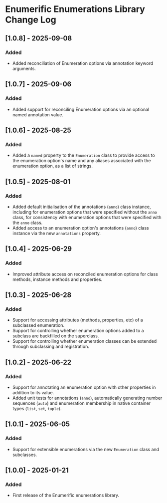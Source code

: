 # Enumerific Enumerations Library Change Log

## [1.0.8] - 2025-09-08
### Added
- Added reconciliation of Enumeration options via annotation keyword arguments.

## [1.0.7] - 2025-09-06
### Added
- Added support for reconciling Enumeration options via an optional named annotation value.

## [1.0.6] - 2025-08-25
### Added
- Added a `named` property to the `Enumeration` class to provide access to the enumeration
option's name and any aliases associated with the enumeration option, as a list of strings.

## [1.0.5] - 2025-08-01
### Added
- Added default initialisation of the annotations (`anno`) class instance, including for
enumeration options that were specified without the `anno` class, for consistency with
enumeration options that were specified with the `anno` class.
- Added access to an enumeration option's annotations (`anno`) class instance via the new `annotations` property.

## [1.0.4] - 2025-06-29
### Added
- Improved attribute access on reconciled enumeration options for class methods, instance methods and properties.

## [1.0.3] - 2025-06-28
### Added
- Support for accessing attributes (methods, properties, etc) of a subclassed enumeration.
- Support for controlling whether enumeration options added to a subclass are backfilled on the superclass.
- Support for controlling whether enumeration classes can be extended through subclassing and registration.

## [1.0.2] - 2025-06-22
### Added
- Support for annotating an enumeration option with other properties in addition to its value.
- Added unit tests for annotations (`anno`), automatically generating number sequences
(`auto`) and enumeration membership in native container types (`list`, `set`, `tuple`).

## [1.0.1] - 2025-06-05
### Added
- Support for extensible enumerations via the new `Enumeration` class and subclasses.

## [1.0.0] - 2025-01-21
### Added
- First release of the Enumerific enumerations library.